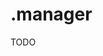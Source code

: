 # .manager

TODO

<docmeta name="displayName" value=".manager">
<docmeta name="pageType" value="property">
